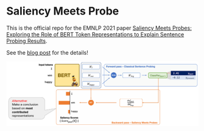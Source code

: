 # Saliency Meets Probe

This is the official repo for the EMNLP 2021 paper [Saliency Meets Probes: Exploring the Role of BERT Token Representations to Explain Sentence Probing Results](https://arxiv.org/pdf/2104.01477.pdf).

See the [blog post](https://hmohebbi.github.io/blog/explain-probing-results) for the details!

<img align="center" src="resources/saliency-meets-probes.png">
